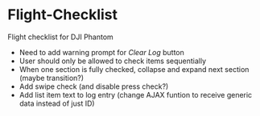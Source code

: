 # Flight-Checklist
Flight checklist for DJI Phantom

* Need to add warning prompt for *Clear Log* button
* User should only be allowed to check items sequentially
* When one section is fully checked, collapse and expand next section (maybe transition?)
* Add swipe check (and disable press check?)
* Add list item text to log entry (change AJAX funtion to receive generic data instead of just ID)
